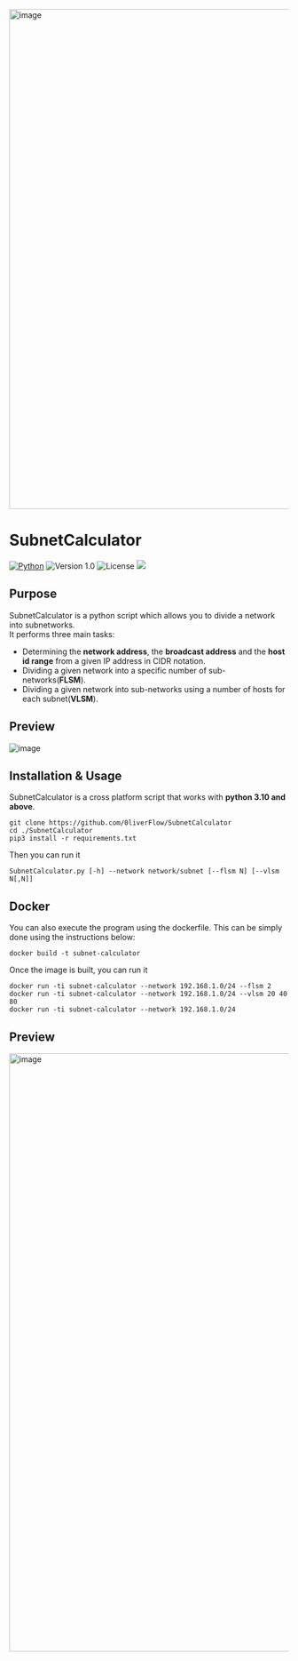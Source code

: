 <img width="900" alt="image" src="https://user-images.githubusercontent.com/64969369/210277615-2f481490-fdf2-4833-843f-fe30e82211d5.png">

# SubnetCalculator
[![Python](https://img.shields.io/badge/Python-%E2%89%A5%203.10-yellow.svg)](https://www.python.org/) 
![Version 1.0](http://img.shields.io/badge/version-v1.0-orange.svg) ![License](https://img.shields.io/badge/license-GPLv3-red.svg) <img src="https://img.shields.io/badge/Maintained%3F-Yes-96c40f"> 
 
 ## Purpose
SubnetCalculator is a python script which allows you to divide a network into subnetworks.<br>
It performs three main tasks:
- Determining the **network address**, the **broadcast address** and the **host id range** from a given IP address in CIDR notation.<br>
- Dividing a given network into a specific number of sub-networks(**FLSM**).
- Dividing a given network into sub-networks using a number of hosts for each subnet(**VLSM**).<br>
## Preview
![image](https://user-images.githubusercontent.com/64969369/233727082-4ddb1706-d8f3-4043-8f65-136740c26c7e.png)


## Installation & Usage
SubnetCalculator is a cross platform script that works with **python 3.10 and above**.
```
git clone https://github.com/0liverFlow/SubnetCalculator
cd ./SubnetCalculator
pip3 install -r requirements.txt
```
Then you can run it
```
SubnetCalculator.py [-h] --network network/subnet [--flsm N] [--vlsm N[,N]]
```

## Docker
You can also execute the program using the dockerfile. This can be simply done using the instructions below:
```
docker build -t subnet-calculator
```
Once the image is built, you can run it
```
docker run -ti subnet-calculator --network 192.168.1.0/24 --flsm 2
docker run -ti subnet-calculator --network 192.168.1.0/24 --vlsm 20 40 80
docker run -ti subnet-calculator --network 192.168.1.0/24
```

## Preview
<img width="1077" alt="image" src="https://user-images.githubusercontent.com/64969369/233792020-673d6b8d-734a-433c-9439-ed78c3b607cd.png">
